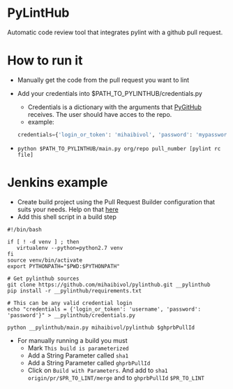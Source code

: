 PyLintHub
=========

Automatic code review tool that integrates pylint with a github pull
request.

How to run it
=============

* Manually get the code from the pull request you want to lint
* Add your credentials into $PATH_TO_PYLINTHUB/credentials.py
  * Credentials is a dictionary with the arguments that [PyGitHub](https://github.com/jacquev6/PyGithub/blob/master/github/MainClass.py#L57) receives. The user should have acces to the repo.
  * example:
  ```python
  credentials={'login_or_token': 'mihaibivol', 'password': 'mypassword'}
  ```

* ```python $PATH_TO_PYLINTHUB/main.py org/repo pull_number [pylint rc file]```

Jenkins example
===============

* Create build project using the Pull Request Builder configuration that suits your needs. Help on that [here](https://wiki.jenkins-ci.org/display/JENKINS/GitHub+pull+request+builder+plugin)
* Add this shell script in a build step
```
#!/bin/bash

if [ ! -d venv ] ; then
   virtualenv --python=python2.7 venv
fi
source venv/bin/activate
export PYTHONPATH="$PWD:$PYTHONPATH"

# Get pylinthub sources
git clone https://github.com/mihaibivol/pylinthub.git __pylinthub
pip install -r __pylinthub/requirements.txt

# This can be any valid credential login
echo "credentials = {'login_or_token': 'username', 'password': 'password'}" > __pylinthub/credentials.py

python __pylinthub/main.py mihaibivol/pylinthub $ghprbPullId
```

* For manually running a build you must
  * Mark ```This build is parameterized```
  * Add a String Parameter called ```sha1```
  * Add a String Parameter called ```ghprbPullId```
  * Click on ```Build with Parameters```. And add to ```sha1``` ```origin/pr/$PR_TO_LINT/merge``` and to ```ghprbPullId``` ```$PR_TO_LINT```
  
  
  
